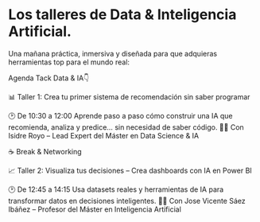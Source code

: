 # Los talleres de Data & Inteligencia Artificial. 

Una mañana práctica, inmersiva y diseñada para que adquieras herramientas top para el mundo real:

Agenda Tack Data & IA👇

📊 Taller 1: Crea tu primer sistema de recomendación sin saber programar

🕑 De 10:30 a 12:00
Aprende paso a paso cómo construir una IA que recomienda, analiza y predice… sin necesidad de saber código.
👩‍🏫 Con Isidre Royo – Lead Expert del Máster en Data Science & IA

☕ Break & Networking

📈 Taller 2: Visualiza tus decisiones – Crea dashboards con IA en Power BI

🕑 De 12:45 a 14:15
Usa datasets reales y herramientas de IA para transformar datos en decisiones inteligentes.
👩‍🏫 Con Jose Vicente Sáez Ibáñez – Profesor del Máster en Inteligencia Artificial 
